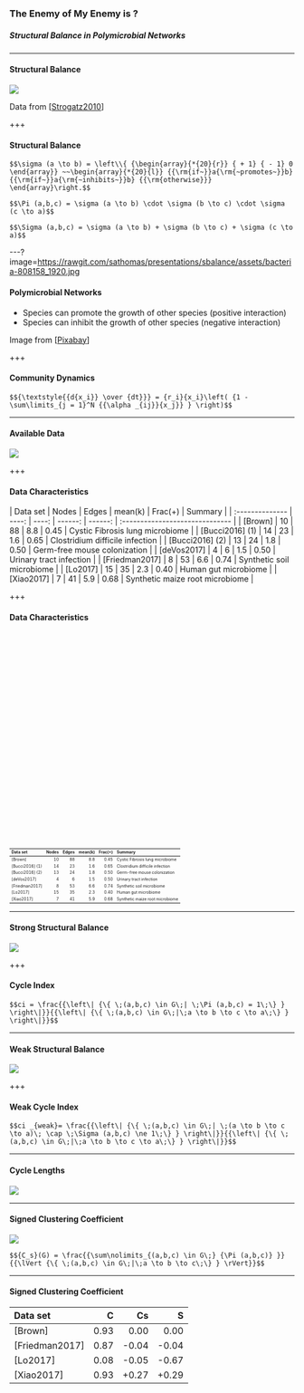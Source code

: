 ### The Enemy of My Enemy is ?
##### Structural Balance in Polymicrobial Networks

---

#### Structural Balance

![](https://rawgit.com/sathomas/presentations/sbalance/assets/alliances.svg)

Data from [[Strogatz2010](https://opinionator.blogs.nytimes.com/2010/02/14/the-enemy-of-my-enemy/)]

+++

#### Structural Balance

`$$\sigma (a \to b) = \left\\{ {\begin{array}{*{20}{r}} { + 1} { - 1} 0 \end{array}} ~~\begin{array}{*{20}{l}} {{\rm{if~}}a{\rm{~promotes~}}b} {{\rm{if~}}a{\rm{~inhibits~}}b} {{\rm{otherwise}}} \end{array}\right.$$`

`$$\Pi (a,b,c) = \sigma (a \to b) \cdot \sigma (b \to c) \cdot \sigma (c \to a)$$`

`$$\Sigma (a,b,c) = \sigma (a \to b) + \sigma (b \to c) + \sigma (c \to a)$$`

---?image=https://rawgit.com/sathomas/presentations/sbalance/assets/bacteria-808158_1920.jpg

#### Polymicrobial Networks

- Species can promote the growth of other species (positive interaction)
- Species can inhibit the growth of other species (negative interaction)

Image from [[Pixabay](https://pixabay.com/en/bacteria-electron-microscope-stained-808158/)]

+++

#### Community Dynamics

`$${\textstyle{{d{x_i}} \over {dt}}} = {r_i}{x_i}\left( {1 - \sum\limits_{j = 1}^N {{\alpha _{ij}}{x_j}} } \right)$$`

---

#### Available Data

![](https://rawgit.com/sathomas/presentations/sbalance/assets/o_graphs.svg)

+++
<!-- .slide: data-test="#ff0000" -->

#### Data Characteristics

| Data set        | Nodes | Edges | mean(k) | Frac(+) | Summary                         |<!-- .element: class="test2" -->
| :-------------- | ----: | ----: | ------: | ------: | :------------------------------ |
| [Brown]         |    10 |    88 |     8.8 |    0.45 | Cystic Fibrosis lung microbiome |
| [Bucci2016] (1) |    14 |    23 |     1.6 |    0.65 | Clostridium difficile infection |
| [Bucci2016] (2) |    13 |    24 |     1.8 |    0.50 | Germ-free mouse colonization    |
| [deVos2017]     |     4 |     6 |     1.5 |    0.50 | Urinary tract infection         |
| [Friedman2017]  |     8 |    53 |     6.6 |    0.74 | Synthetic soil microbiome       |
| [Lo2017]        |    15 |    35 |     2.3 |    0.40 | Human gut microbiome            |
| [Xiao2017]      |     7 |    41 |     5.9 |    0.68 | Synthetic maize root microbiome |
<!-- .element: class="test2" -->

+++

#### Data Characteristics


<table style="font-size:50%;margin-top:10vh;"><thead><tr><th style="text-align:left;">Data set</th><th style="text-align:right;">Nodes</th><th style="text-align:right;">Edges</th><th style="text-align:right;">mean(k)</th><th style="text-align:right;">Frac(+)</th><th style="text-align:left;">Summary</th></tr></thead><tbody><tr><td style="text-align:left;">[Brown]</td><td style="text-align:right;">10</td><td style="text-align:right;">88</td><td style="text-align:right;">8.8</td><td style="text-align:right;">0.45</td><td style="text-align:left;">Cystic Fibrosis lung microbiome</td></tr><tr><td style="text-align:left;">[Bucci2016] (1)</td><td style="text-align:right;">14</td><td style="text-align:right;">23</td><td style="text-align:right;">1.6</td><td style="text-align:right;">0.65</td><td style="text-align:left;">Clostridium difficile infection</td></tr><tr><td style="text-align:left;">[Bucci2016] (2)</td><td style="text-align:right;">13</td><td style="text-align:right;">24</td><td style="text-align:right;">1.8</td><td style="text-align:right;">0.50</td><td style="text-align:left;">Germ-free mouse colonization</td></tr><tr><td style="text-align:left;">[deVos2017]</td><td style="text-align:right;">4</td><td style="text-align:right;">6</td><td style="text-align:right;">1.5</td><td style="text-align:right;">0.50</td><td style="text-align:left;">Urinary tract infection</td></tr><tr><td style="text-align:left;">[Friedman2017]</td><td style="text-align:right;">8</td><td style="text-align:right;">53</td><td style="text-align:right;">6.6</td><td style="text-align:right;">0.74</td><td style="text-align:left;">Synthetic soil microbiome</td></tr><tr><td style="text-align:left;">[Lo2017]</td><td style="text-align:right;">15</td><td style="text-align:right;">35</td><td style="text-align:right;">2.3</td><td style="text-align:right;">0.40</td><td style="text-align:left;">Human gut microbiome</td></tr><tr><td style="text-align:left;">[Xiao2017]</td><td style="text-align:right;">7</td><td style="text-align:right;">41</td><td style="text-align:right;">5.9</td><td style="text-align:right;">0.68</td><td style="text-align:left;">Synthetic maize root microbiome</td></tr></tbody></table>

---

#### Strong Structural Balance

![](https://rawgit.com/sathomas/presentations/sbalance/assets/o_cistrong.svg)

+++

#### Cycle Index

`$$ci = \frac{{\left\| {\{ \;(a,b,c) \in G\;| \;\Pi (a,b,c) = 1\;\} } \right\|}}{{\left\| {\{ \;(a,b,c) \in G\;|\;a \to b \to c \to a\;\} } \right\|}}$$`


---

#### Weak Structural Balance

![](https://rawgit.com/sathomas/presentations/sbalance/assets/o_ciweak.svg)

+++

#### Weak Cycle Index

`$$ci _{weak}= \frac{{\left\| {\{ \;(a,b,c) \in G\;| \;(a \to b \to c \to a)\; \cap \;\Sigma (a,b,c) \ne 1\;\} } \right\|}}{{\left\| {\{ \;(a,b,c) \in G\;|\;a \to b \to c \to a\;\} } \right\|}}$$`

---

#### Cycle Lengths

![](https://rawgit.com/sathomas/presentations/sbalance/assets/o_cilength.svg)

---

#### Signed Clustering Coefficient

![](https://rawgit.com/sathomas/presentations/sbalance/assets/o_c_s.svg)

`$${C_s}(G) = \frac{{\sum\nolimits_{(a,b,c) \in G\;} {\Pi (a,b,c)} }}{{\lVert {\{ \;(a,b,c) \in G\;|\;a \to b \to c\;\} } \rVert}}$$`

---

#### Signed Clustering Coefficient

| Data set       |   C  |   Cs  |   S   |
| :------------- | ---: | ----: | ----: |
| [Brown]        | 0.93 |  0.00 |  0.00 |
| [Friedman2017] | 0.87 | -0.04 | -0.04 |
| [Lo2017]       | 0.08 | -0.05 | -0.67 |
| [Xiao2017]     | 0.93 | +0.27 | +0.29 |

